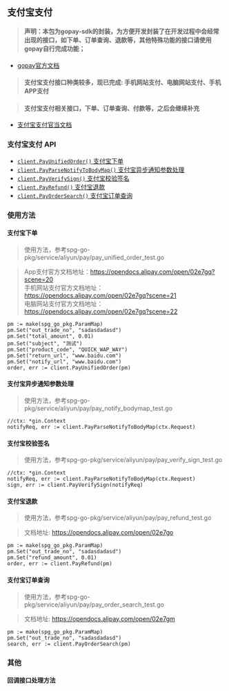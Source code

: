 ## 支付宝支付

> #### 声明：本包为gopay-sdk的封装，为方便开发封装了在开发过程中会经常出现的接口，如下单、订单查询、退款等，其他特殊功能的接口请使用gopay自行完成功能；

- [gopay官方文档](https://github.com/go-pay/gopay)

> #### 支付宝支付接口种类较多，现已完成: 手机网站支付、电脑网站支付、手机APP支付

> #### 支付宝支付相关接口，下单、订单查询、付款等，之后会继续补充

- [支付宝支付官当文档](https://opendocs.alipay.com/open/00a0ut)

### 支付宝支付 API

* [`client.PayUnifiedOrder()` 支付宝下单](#支付宝下单)
* [`client.PayParseNotifyToBodyMap()` 支付宝异步通知参数处理](#支付宝异步通知参数处理)
* [`client.PayVerifySign()` 支付宝校验签名](#支付宝校验签名)
* [`client.PayRefund()` 支付宝退款](#支付宝退款)
* [`client.PayOrderSearch()` 支付宝订单查询](#支付宝订单查询)

### 使用方法

#### 支付宝下单

>使用方法，参考spg-go-pkg/service/aliyun/pay/pay_unified_order_test.go

>App支付官方文档地址：https://opendocs.alipay.com/open/02e7gq?scene=20  
>手机网站支付官方文档地址：https://opendocs.alipay.com/open/02e7gq?scene=21  
>电脑网站支付官方文档地址：https://opendocs.alipay.com/open/02e7gq?scene=22  

````
pm := make(spg_go_pkg.ParamMap)
pm.Set("out_trade_no", "sadasdadasd")
pm.Set("total_amount", 0.01)
pm.Set("subject", "测试")
pm.Set("product_code", "QUICK_WAP_WAY")
pm.Set("return_url", "www.baidu.com")
pm.Set("notify_url", "www.baidu.com")
order, err := client.PayUnifiedOrder(pm)
````

#### 支付宝异步通知参数处理

>使用方法，参考spg-go-pkg/service/aliyun/pay/pay_notify_bodymap_test.go

````
//ctx: *gin.Context
notifyReq, err := client.PayParseNotifyToBodyMap(ctx.Request)
````

#### 支付宝校验签名

>使用方法，参考spg-go-pkg/service/aliyun/pay/pay_verify_sign_test.go

````
//ctx: *gin.Context
notifyReq, err := client.PayParseNotifyToBodyMap(ctx.Request)
sign, err := client.PayVerifySign(notifyReq)
````

#### 支付宝退款

>使用方法，参考spg-go-pkg/service/aliyun/pay/pay_refund_test.go

>文档地址: https://opendocs.alipay.com/open/02e7go

````
pm := make(spg_go_pkg.ParamMap)
pm.Set("out_trade_no", "sadasdadasd")
pm.Set("refund_amount", 0.01)
order, err := client.PayRefund(pm)
````

#### 支付宝订单查询

>使用方法，参考spg-go-pkg/service/aliyun/pay/pay_order_search_test.go

>文档地址: https://opendocs.alipay.com/open/02e7gm

````
pm := make(spg_go_pkg.ParamMap)
pm.Set("out_trade_no", "sadasdadasd")
search, err := client.PayOrderSearch(pm)
````

### 其他

#### 回调接口处理方法
